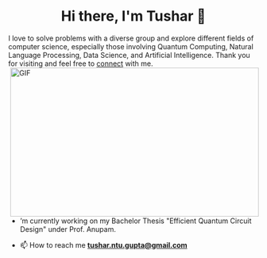 
<h1 align="center">Hi there, I'm Tushar 👋</h1>

I love to solve problems with a diverse group and explore different fields of computer science, especially those involving Quantum Computing, Natural Language Processing, Data Science, and Artificial Intelligence. Thank you for visiting and feel free to <a href="https://www.linkedin.com/in/tushargupta19/">connect</a> with me. 
  <img align="right" alt="GIF" src="https://github.com/abhisheknaiidu/abhisheknaiidu/blob/master/code.gif?raw=true" width="500" height="300" />


- ’m currently working on my Bachelor Thesis "Efficient Quantum Circuit Design" under Prof. Anupam.

- 📫 How to reach me **tushar.ntu.gupta@gmail.com**  


</a> 
<!-- <img align="left" src="https://user-images.githubusercontent.com/124782352/217724003-9c3315c0-8a3b-46b8-afea-b42242322861.png" width="300" height="100"> -->
<!-- <img align="left" alt="GIF" src="https://www.wondriumdaily.com/wp-content/uploads/2019/07/header-41-1024x559.jpg?raw=true" width="500" height="300" /> -->
<!-- [![Anurag's GitHub stats](https://github-readme-stats.vercel.app/api?username=TushG29)](https://github.com/anuraghazra/github-readme-stats) -->
<!-- [![spotify-github-profile](https://spotify-github-profile.vercel.app/api/view?uid=315t3mkhqv566437y4espuykzrva&cover_image=true&theme=default&show_offline=false&background_color=121212)](https://github.com/kittinan/spotify-github-profile) -->


<br>
</p>
